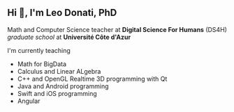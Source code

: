 ## Hi 👋, I'm Leo Donati, PhD

Math and Computer Science teacher at **Digital Science For Humans**  (DS4H) *graduate school* at **Université Côte d'Azur**

I'm currently teaching 
 - Math for BigData
 - Calculus and Linear ALgebra
 - C++ and OpenGL Realtime 3D programming with Qt
 - Java and Android programming
 - Swift and iOS programming
 - Angular

<!--
**DonatiLeo/DonatiLeo** is a ✨ _special_ ✨ repository because its `README.md` (this file) appears on your GitHub profile.

Here are some ideas to get you started:

- 🔭 I’m currently working on ...
- 🌱 I’m currently learning ...
- 👯 I’m looking to collaborate on ...
- 🤔 I’m looking for help with ...
- 💬 Ask me about ...
- 📫 How to reach me: ...
- 😄 Pronouns: ...
- ⚡ Fun fact: ...
-->
